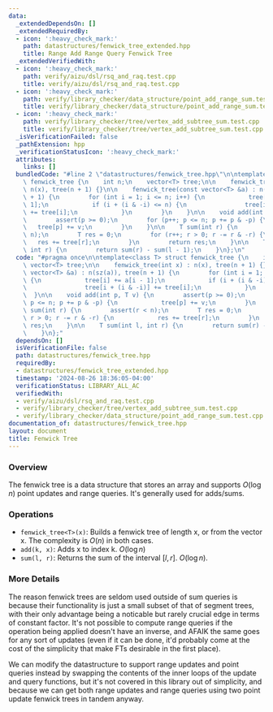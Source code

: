 ```yaml
---
data:
  _extendedDependsOn: []
  _extendedRequiredBy:
  - icon: ':heavy_check_mark:'
    path: datastructures/fenwick_tree_extended.hpp
    title: Range Add Range Query Fenwick Tree
  _extendedVerifiedWith:
  - icon: ':heavy_check_mark:'
    path: verify/aizu/dsl/rsq_and_raq.test.cpp
    title: verify/aizu/dsl/rsq_and_raq.test.cpp
  - icon: ':heavy_check_mark:'
    path: verify/library_checker/data_structure/point_add_range_sum.test.cpp
    title: verify/library_checker/data_structure/point_add_range_sum.test.cpp
  - icon: ':heavy_check_mark:'
    path: verify/library_checker/tree/vertex_add_subtree_sum.test.cpp
    title: verify/library_checker/tree/vertex_add_subtree_sum.test.cpp
  _isVerificationFailed: false
  _pathExtension: hpp
  _verificationStatusIcon: ':heavy_check_mark:'
  attributes:
    links: []
  bundledCode: "#line 2 \"datastructures/fenwick_tree.hpp\"\n\ntemplate<class T> struct\
    \ fenwick_tree {\n    int n;\n    vector<T> tree;\n\n    fenwick_tree(int x) :\
    \ n(x), tree(n + 1) {}\n\n    fenwick_tree(const vector<T> &a) : n(sz(a)), tree(n\
    \ + 1) {\n        for (int i = 1; i <= n; i++) {\n            tree[i] += a[i -\
    \ 1];\n            if (i + (i & -i) <= n) {\n                tree[i + (i & -i)]\
    \ += tree[i];\n            }\n        }\n    }\n\n    void add(int p, T v) {\n\
    \        assert(p >= 0);\n        for (p++; p <= n; p += p & -p) {\n         \
    \   tree[p] += v;\n        }\n    }\n\n    T sum(int r) {\n        assert(r <\
    \ n);\n        T res = 0;\n        for (r++; r > 0; r -= r & -r) {\n         \
    \   res += tree[r];\n        }\n        return res;\n    }\n\n    T sum(int l,\
    \ int r) {\n        return sum(r) - sum(l - 1);\n    }\n};\n"
  code: "#pragma once\n\ntemplate<class T> struct fenwick_tree {\n    int n;\n   \
    \ vector<T> tree;\n\n    fenwick_tree(int x) : n(x), tree(n + 1) {}\n\n    fenwick_tree(const\
    \ vector<T> &a) : n(sz(a)), tree(n + 1) {\n        for (int i = 1; i <= n; i++)\
    \ {\n            tree[i] += a[i - 1];\n            if (i + (i & -i) <= n) {\n\
    \                tree[i + (i & -i)] += tree[i];\n            }\n        }\n  \
    \  }\n\n    void add(int p, T v) {\n        assert(p >= 0);\n        for (p++;\
    \ p <= n; p += p & -p) {\n            tree[p] += v;\n        }\n    }\n\n    T\
    \ sum(int r) {\n        assert(r < n);\n        T res = 0;\n        for (r++;\
    \ r > 0; r -= r & -r) {\n            res += tree[r];\n        }\n        return\
    \ res;\n    }\n\n    T sum(int l, int r) {\n        return sum(r) - sum(l - 1);\n\
    \    }\n};"
  dependsOn: []
  isVerificationFile: false
  path: datastructures/fenwick_tree.hpp
  requiredBy:
  - datastructures/fenwick_tree_extended.hpp
  timestamp: '2024-08-26 18:36:05-04:00'
  verificationStatus: LIBRARY_ALL_AC
  verifiedWith:
  - verify/aizu/dsl/rsq_and_raq.test.cpp
  - verify/library_checker/tree/vertex_add_subtree_sum.test.cpp
  - verify/library_checker/data_structure/point_add_range_sum.test.cpp
documentation_of: datastructures/fenwick_tree.hpp
layout: document
title: Fenwick Tree
---
```


### Overview

The fenwick tree is a data structure that stores an array and supports $O(\log{n})$ point updates and range queries. It's generally used for adds/sums.

### Operations

* `fenwick_tree<T>(x)`: Builds a fenwick tree of length x, or from the vector x. The complexity is $O(n)$ in both cases.
* `add(k, x)`: Adds x to index k. $O(\log{n})$
* `sum(l, r)`: Returns the sum of the interval $[l, r]$. $O(\log{n})$.

### More Details

The reason fenwick trees are seldom used outside of sum queries is because their functionality is just a small subset of that of segment trees, with their only advantage being a noticable but rarely crucial edge in terms of constant factor. It's not possible to compute range queries if the operation being applied doesn't have an inverse, and AFAIK the same goes for any sort of updates (even if it can be done, it'd probably come at the cost of the simplicity that make FTs desirable in the first place).

We can modify the datastructure to support range updates and point queries instead by swapping the contents of the inner loops of the update and query functions, but it's not covered in this library out of simplicity, and because we can get both range updates and range queries using two point update fenwick trees in tandem anyway.